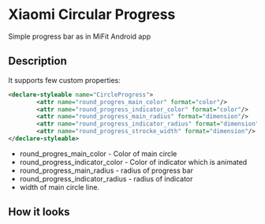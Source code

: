 # Xiaomi Circular Progress
Simple progress bar  as in MiFit Android app

## Description
It supports few custom properties:

```xml
<declare-styleable name="CircleProgress">
        <attr name="round_progres_main_color" format="color"/>
        <attr name="round_progress_indicator_color" format="color"/>
        <attr name="round_progress_main_radius" format="dimension"/>
        <attr name="round_progress_indicator_radius" format="dimension"/>
        <attr name="round_progress_strocke_width" format="dimension"/>
</declare-styleable>
```
* round_progres_main_color - Color of main circle
* round_progress_indicator_color - Color of indicator which is animated
* round_progress_main_radius - radius of progress bar
* round_progress_indicator_radius - radius of indicator
* width of main circle line.

## How it looks




